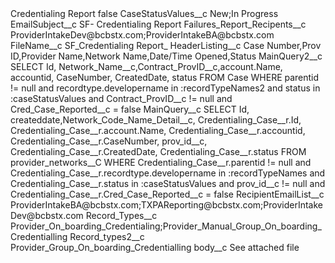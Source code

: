 <?xml version="1.0" encoding="UTF-8"?>
<CustomMetadata xmlns="http://soap.sforce.com/2006/04/metadata" xmlns:xsi="http://www.w3.org/2001/XMLSchema-instance" xmlns:xsd="http://www.w3.org/2001/XMLSchema">
    <label>Credentialing Report</label>
    <protected>false</protected>
    <values>
        <field>CaseStatusValues__c</field>
        <value xsi:type="xsd:string">New;In Progress</value>
    </values>
    <values>
        <field>EmailSubject__c</field>
        <value xsi:type="xsd:string">SF- Credentialing Report</value>
    </values>
    <values>
        <field>Failures_Report_Recipents__c</field>
        <value xsi:type="xsd:string">ProviderIntakeDev@bcbstx.com;ProviderIntakeBA@bcbstx.com</value>
    </values>
    <values>
        <field>FileName__c</field>
        <value xsi:type="xsd:string">SF_Credentialing Report_</value>
    </values>
    <values>
        <field>HeaderListing__c</field>
        <value xsi:type="xsd:string">Case Number,Prov ID,Provider Name,Network Name,Date/Time Opened,Status</value>
    </values>
    <values>
        <field>MainQuery2__c</field>
        <value xsi:type="xsd:string">SELECT Id, Network_Name__c,Contract_ProvID__c,account.Name, 
accountid, CaseNumber, 
CreatedDate, status FROM Case WHERE parentid != null and recordtype.developername in :recordTypeNames2 and 
status in :caseStatusValues 
and Contract_ProvID__c != null and Cred_Case_Reported__c = false</value>
    </values>
    <values>
        <field>MainQuery__c</field>
        <value xsi:type="xsd:string">SELECT Id, createddate,Network_Code_Name_Detail__c, 
Credentialing_Case__r.Id, Credentialing_Case__r.account.Name, 
Credentialing_Case__r.accountid, 
Credentialing_Case__r.CaseNumber, prov_id__c, 
Credentialing_Case__r.CreatedDate, Credentialing_Case__r.status FROM provider_networks__C 
WHERE Credentialing_Case__r.parentid != null and Credentialing_Case__r.recordtype.developername in :recordTypeNames and 
Credentialing_Case__r.status in :caseStatusValues 
and prov_id__c != null and Credentialing_Case__r.Cred_Case_Reported__c = false</value>
    </values>
    <values>
        <field>RecipientEmailList__c</field>
        <value xsi:type="xsd:string">ProviderIntakeBA@bcbstx.com;TXPAReporting@bcbstx.com;ProviderIntakeDev@bcbstx.com</value>
    </values>
    <values>
        <field>Record_Types__c</field>
        <value xsi:type="xsd:string">Provider_On_boarding_Credentialing;Provider_Manual_Group_On_boarding_Credentialling</value>
    </values>
    <values>
        <field>Record_types2__c</field>
        <value xsi:type="xsd:string">Provider_Group_On_boarding_Credentialling</value>
    </values>
    <values>
        <field>body__c</field>
        <value xsi:type="xsd:string">See attached file</value>
    </values>
</CustomMetadata>
